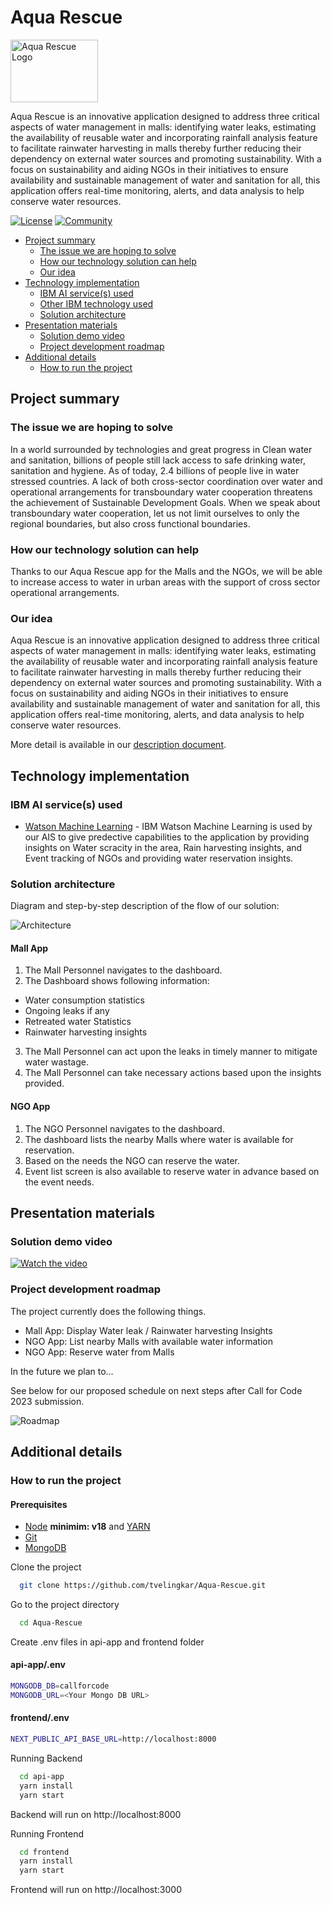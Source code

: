 # Aqua Rescue
<img alt="Aqua Rescue Logo" src="https://raw.githubusercontent.com/tvelingkar/Aqua-Rescue/main/images/icon.svg"  width="140" height="100">

Aqua Rescue is an innovative application designed to address three critical aspects of water management in malls: identifying water leaks, estimating the availability of reusable water and incorporating rainfall analysis feature to facilitate rainwater harvesting in malls thereby further reducing their dependency on external water sources and promoting sustainability. With a focus on sustainability and aiding NGOs in their initiatives to ensure availability and sustainable management of water and sanitation for all, this application offers real-time monitoring, alerts, and data analysis to help conserve water resources.

[![License](https://img.shields.io/badge/License-Apache2-blue.svg)](https://www.apache.org/licenses/LICENSE-2.0) [![Community](https://img.shields.io/badge/Join-Community-blue)](https://developer.ibm.com/callforcode/solutions/projects/get-started/)

- [Project summary](#project-summary)
  - [The issue we are hoping to solve](#the-issue-we-are-hoping-to-solve)
  - [How our technology solution can help](#how-our-technology-solution-can-help)
  - [Our idea](#our-idea)
- [Technology implementation](#technology-implementation)
  - [IBM AI service(s) used](#ibm-ai-services-used)
  - [Other IBM technology used](#other-ibm-technology-used)
  - [Solution architecture](#solution-architecture)
- [Presentation materials](#presentation-materials)
  - [Solution demo video](#solution-demo-video)
  - [Project development roadmap](#project-development-roadmap)
- [Additional details](#additional-details)
  - [How to run the project](#how-to-run-the-project)

## Project summary

### The issue we are hoping to solve

In a world surrounded by technologies and great progress in Clean water and sanitation, billions of people still lack access to safe drinking water, sanitation and hygiene.
As of today, 2.4 billions of people live in water stressed countries.
A lack of both cross-sector coordination over water and operational arrangements for transboundary water cooperation threatens the achievement of Sustainable Development Goals. When we speak about transboundary water cooperation, let us not limit ourselves to only the regional boundaries, but also cross functional boundaries.

### How our technology solution can help

Thanks to our Aqua Rescue app for the Malls and the NGOs, we will be able to increase access to water in urban areas with the support of cross sector operational arrangements.

### Our idea

Aqua Rescue is an innovative application designed to address three critical aspects of water management in malls: identifying water leaks, estimating the availability of reusable water and incorporating rainfall analysis feature to facilitate rainwater harvesting in malls thereby further reducing their dependency on external water sources and promoting sustainability. With a focus on sustainability and aiding NGOs in their initiatives to ensure availability and sustainable management of water and sanitation for all, this application offers real-time monitoring, alerts, and data analysis to help conserve water resources.

More detail is available in our [description document](./docs/DESCRIPTION.md).

## Technology implementation

### IBM AI service(s) used

- [Watson Machine Learning](https://cloud.ibm.com/catalog/services/watson-machine-learning) - IBM Watson Machine Learning is used by our AIS to give predective capabilities to the application by providing insights on Water scracity in the area, Rain harvesting insights, and Event tracking of NGOs and providing water reservation insights.

### Solution architecture

Diagram and step-by-step description of the flow of our solution:

![Architecture](https://raw.githubusercontent.com/tvelingkar/Aqua-Rescue/main/images/architecture.jpg)

#### Mall App
1. The Mall Personnel navigates to the dashboard.
2. The Dashboard shows following information:
  - Water consumption statistics
  - Ongoing leaks if any
  - Retreated water Statistics
  - Rainwater harvesting insights
3. The Mall Personnel can act upon the leaks in timely manner to mitigate water wastage.
4. The Mall Personnel can take necessary actions based upon the insights provided.

#### NGO App
1. The NGO Personnel navigates to the dashboard.
2. The dashboard lists the nearby Malls where water is available for reservation.
3. Based on the needs the NGO can reserve the water.
4. Event list screen is also available to reserve water in advance based on the event needs.

## Presentation materials

### Solution demo video

[![Watch the video](https://raw.githubusercontent.com/tvelingkar/Aqua-Rescue/main/images/video_banner.png)](https://youtu.be/tU3G3hi7WQE)

### Project development roadmap

The project currently does the following things.

- Mall App: Display Water leak / Rainwater harvesting Insights
- NGO App: List nearby Malls with available water information
- NGO App: Reserve water from Malls

In the future we plan to...

See below for our proposed schedule on next steps after Call for Code 2023 submission.

![Roadmap](./images/roadmap.png)


## Additional details

### How to run the project

#### Prerequisites

- [Node](https://nodejs.org/) **minimim: v18** and [YARN](https://classic.yarnpkg.com/lang/en/)
- [Git](https://git-scm.com/)
- [MongoDB](https://www.mongodb.com/)

Clone the project

```bash
  git clone https://github.com/tvelingkar/Aqua-Rescue.git
```

Go to the project directory

```bash
  cd Aqua-Rescue
```

Create .env files in api-app and frontend folder

#### api-app/.env

```bash
MONGODB_DB=callforcode
MONGODB_URL=<Your Mongo DB URL>
```

#### frontend/.env

```bash
NEXT_PUBLIC_API_BASE_URL=http://localhost:8000
```

Running Backend

```bash
  cd api-app
  yarn install
  yarn start
```

Backend will run on http://localhost:8000

Running Frontend

```bash
  cd frontend
  yarn install
  yarn start
```
Frontend will run on http://localhost:3000
